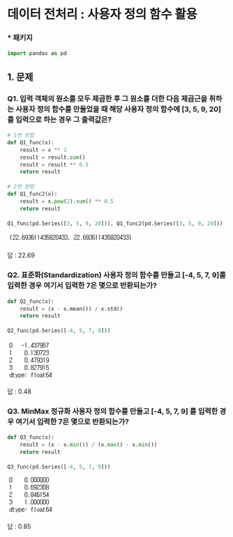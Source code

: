 # 데이터 전처리 : 사용자 정의 함수 활용



### * 패키지

```python
import pandas as pd
```



## 1. 문제



### Q1. 입력 객체의 원소를 모두 제곱한 후 그 원소를 더한 다음 제곱근을 취하는 사용자 정의 함수를 만들었을 때 해당 사용자 정의 함수에 [3, 5, 9, 20]를 입력으로 하는 경우 그 출력값은?

```python
# 1번 방법
def Q1_func(x):
    result = x ** 2
    result = result.sum()
    result = result ** 0.5
    return result

# 2번 방법
def Q1_func2(x):
    result = x.pow(2).sum() ** 0.5
    return result

Q1_func(pd.Series([3, 5, 9, 20])), Q1_func2(pd.Series([3, 5, 9, 20]))
```

![image-20220605204250985]([ProDS]Data_preprocessing_Using_User_def_func.assets/image-20220605204250985.png)

답 : 22.69



### Q2. 표준화(Standardization) 사용자 정의 함수를 만들고 [-4, 5, 7, 9]를 입력한 경우 여기서 입력한 7은 몇으로 반환되는가?

```python
def Q2_func(x):
    result = (x - x.mean()) / x.std()
    return result

Q2_func(pd.Series([-4, 5, 7, 9]))
```

![image-20220605204313778]([ProDS]Data_preprocessing_Using_User_def_func.assets/image-20220605204313778.png)

답 : 0.48



### Q3. MinMax 정규화 사용자 정의 함수를 만들고 [-4, 5, 7, 9] 를 입력한 경우 여기서 입력한 7은 몇으로 반환되는가?

```python
def Q3_func(x):
    result = (x - x.min()) / (x.max() - x.min())
    return result

Q3_func(pd.Series([-4, 5, 7, 9]))
```

![image-20220605204336720]([ProDS]Data_preprocessing_Using_User_def_func.assets/image-20220605204336720.png)

답 : 0.85

